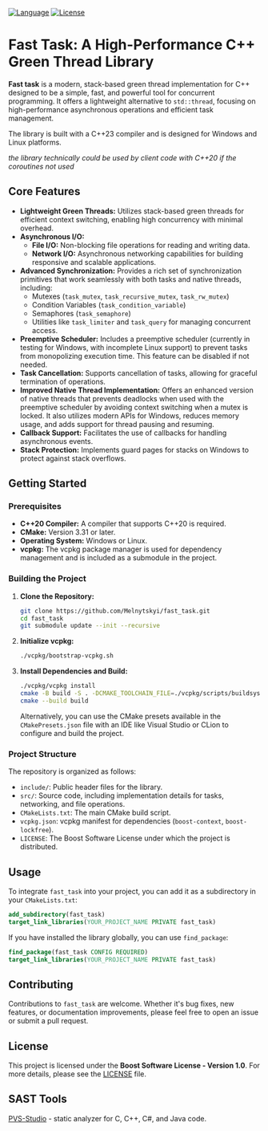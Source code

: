 [![Language](https://img.shields.io/badge/C%2B%2B-20-blue.svg)](https://isocpp.org/) 
[![License](https://img.shields.io/badge/License-BSL%201.0-orange.svg)](LICENSE)

# Fast Task: A High-Performance C++ Green Thread Library

**Fast task** is a modern, stack-based green thread implementation for C++ designed to be a simple, fast, and powerful tool for concurrent programming. It offers a lightweight alternative to `std::thread`, focusing on high-performance asynchronous operations and efficient task management.

The library is built with a C++23 compiler and is designed for Windows and Linux platforms. 

_the library technically could be used by client code with C++20 if the coroutines not used_

## Core Features

- **Lightweight Green Threads:** Utilizes stack-based green threads for efficient context switching, enabling high concurrency with minimal overhead.
- **Asynchronous I/O:**
    - **File I/O:** Non-blocking file operations for reading and writing data.
    - **Network I/O:** Asynchronous networking capabilities for building responsive and scalable applications.
- **Advanced Synchronization:** Provides a rich set of synchronization primitives that work seamlessly with both tasks and native threads, including:
    - Mutexes (`task_mutex`, `task_recursive_mutex`, `task_rw_mutex`)
    - Condition Variables (`task_condition_variable`)
    - Semaphores (`task_semaphore`)
    - Utilities like `task_limiter` and `task_query` for managing concurrent access.
- **Preemptive Scheduler:** Includes a preemptive scheduler (currently in testing for Windows, with incomplete Linux support) to prevent tasks from monopolizing execution time. This feature can be disabled if not needed.
- **Task Cancellation:** Supports cancellation of tasks, allowing for graceful termination of operations. 
- **Improved Native Thread Implementation:** Offers an enhanced version of native threads that prevents deadlocks when used with the preemptive scheduler by avoiding context switching when a mutex is locked.  It also utilizes modern APIs for Windows, reduces memory usage, and adds support for thread pausing and resuming.
- **Callback Support:** Facilitates the use of callbacks for handling asynchronous events.
- **Stack Protection:** Implements guard pages for stacks on Windows to protect against stack overflows.

## Getting Started

### Prerequisites

- **C++20 Compiler:** A compiler that supports C++20 is required.
- **CMake:** Version 3.31 or later. 
- **Operating System:** Windows or Linux.
- **vcpkg:** The vcpkg package manager is used for dependency management and is included as a submodule in the project.

### Building the Project

1.  **Clone the Repository:**
    ```bash
    git clone https://github.com/Melnytskyi/fast_task.git
    cd fast_task
    git submodule update --init --recursive
    ```

2.  **Initialize vcpkg:**
    ```bash
    ./vcpkg/bootstrap-vcpkg.sh
    ```

3.  **Install Dependencies and Build:**
    ```bash
    ./vcpkg/vcpkg install
    cmake -B build -S . -DCMAKE_TOOLCHAIN_FILE=./vcpkg/scripts/buildsystems/vcpkg.cmake -DVCPKG_TARGET_TRIPLET=x64-windows-static
    cmake --build build
    ```
    Alternatively, you can use the CMake presets available in the `CMakePresets.json` file with an IDE like Visual Studio or CLion to configure and build the project. 

### Project Structure

The repository is organized as follows:
-   `include/`: Public header files for the library. 
-   `src/`: Source code, including implementation details for tasks, networking, and file operations. 
-   `CMakeLists.txt`: The main CMake build script.
-   `vcpkg.json`: vcpkg manifest for dependencies (`boost-context`, `boost-lockfree`).
-   `LICENSE`: The Boost Software License under which the project is distributed. 

## Usage

To integrate `fast_task` into your project, you can add it as a subdirectory in your `CMakeLists.txt`:

```cmake
add_subdirectory(fast_task)
target_link_libraries(YOUR_PROJECT_NAME PRIVATE fast_task)
````

If you have installed the library globally, you can use `find_package`:

```cmake
find_package(fast_task CONFIG REQUIRED)
target_link_libraries(YOUR_PROJECT_NAME PRIVATE fast_task)
```

## Contributing

Contributions to `fast_task` are welcome. Whether it's bug fixes, new features, or documentation improvements, please feel free to open an issue or submit a pull request. 

## License

This project is licensed under the **Boost Software License - Version 1.0**. For more details, please see the [LICENSE](https://github.com/Melnytskyi/fast_task/blob/main/LICENSE) file. 

## SAST Tools

[PVS-Studio](https://pvs-studio.com/en/pvs-studio/?utm_source=website&utm_medium=github&utm_campaign=open_source) - static analyzer for C, C++, C#, and Java code.